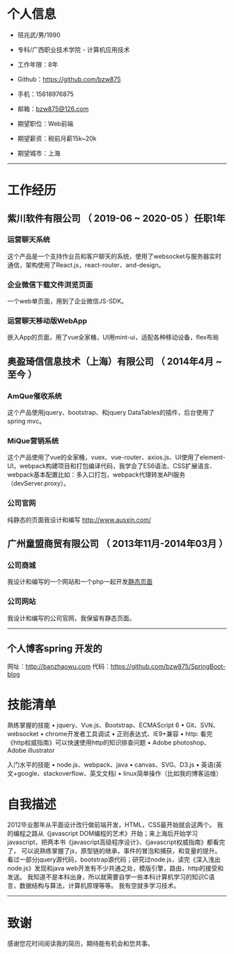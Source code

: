 # 个人信息

 - 班兆武/男/1990 
 - 专科/广西职业技术学院 - 计算机应用技术 
 - 工作年限：8年
 - Github：https://github.com/bzw875
 - 手机：15618976875
 - 邮箱：bzw875@126.com

 - 期望职位：Web前端
 - 期望薪资：税前月薪15k~20k
 - 期望城市：上海

---

# 工作经历


## 紫川软件有限公司 （ 2019-06 ~ 2020-05 ）任职1年
### 运营聊天系统
这个产品是一个支持作业员和客户聊天的系统，使用了websocket与服务器实时通信，架构使用了React.js，react-router、and-design。

### 企业微信下载文件浏览页面
一个web单页面，用到了企业微信JS-SDK。

### 运营聊天移动版WebApp
嵌入App的页面，用了vue全家桶，UI用mint-ui，适配各种移动设备，flex布局


## 奥盈琦信信息技术（上海）有限公司 （ 2014年4月 ~ 至今 ）

### AmQue催收系统 
这个产品使用jquery、bootstrap、和jquery DataTables的插件，后台使用了spring mvc。

### MiQue营销系统
这个产品使用了vue的全家桶，vuex、vue-router、axios.js、UI使用了element-UI，webpack构建项目和打包编译代码，我学会了ES6语法、CSS扩展语言、webpack基本配置比如：多入口打包，webpack代理转发API服务（devServer.proxy）。


### 公司官网
纯静态的页面我设计和编写 http://www.ausxin.com/

 
## 广州童盟商贸有限公司 （ 2013年11月-2014年03月 ）

### 公司商城  
我设计和编写的一个网站和一个php一起开发[静态页面](http://bzw875.github.io/BearWOW-Mall/)


###  公司网站
我设计和编写的公司官网，我保留有静态页面。


---

## 个人博客spring 开发的
网址：http://banzhaowu.com
代码：https://github.com/bzw875/SpringBoot-blog


# 技能清单

熟练掌握的技能
•	jquery、Vue.js、Bootstrap、ECMAScript 6
•	Git、SVN、websocket
•	chrome开发者工具调试
•	正则表达式、IE9+兼容
•	http: 看完《http权威指南》可以快速使用http的知识排查问题
•	Adobe photoshop、Adobe illustrator

入门水平的技能
•	node.js、webpack、java
•	canvas、SVG、D3.js
•	英语(英文+google、stackoverflow、英文文档)
•	linux简单操作（比如我的博客运维）


# 自我描述
2012毕业那年从平面设计改行做前端开发，HTML，CSS最开始就会这两个。 我的编程之路从《javascript DOM编程的艺术》开始；来上海后开始学习javascript，把两本书《javascript高级程序设计》、《javascript权威指南》都看完了， 可以说熟练掌握了js，原型链的继承，事件的冒泡和捕获，和变量的提升。看过一部分jquery源代码，bootstrap源代码；研究过node.js，读完《深入浅出node.js》发现和java web开发有不少共通之处，模版引擎，路由，http的接受和发送。 我知道不是本科出身，所以就需要自学一些本科计算机学习的知识C语言，数据结构与算法，计算机原理等等。 我有空就多学习技术。


---

# 致谢
感谢您花时间阅读我的简历，期待能有机会和您共事。
